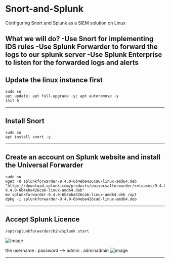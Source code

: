 # Snort-and-Splunk
Configuring Snort and Splunk as a SIEM solution on Linux

What we will do?
 -Use Snort for implementing IDS rules
 -Use Splunk Forwarder to forward the logs to our splunk server
 -Use Splunk Enterprise to listen for the forwarded logs and alerts
--------------------------------------------------------

## Update the linux instance first

    sudo su
    apt update; apt full-upgrade -y; apt autoremove -y
    init 6
---------------------------------------------------------
## Install Snort

    sudo su
    apt install snort -y
----------------------------------------------------------
## Create an account on Splunk website and install the Universal Forwarder

    sudo su
    wget -O splunkforwarder-9.4.0-6b4ebe426ca6-linux-amd64.deb "https://download.splunk.com/products/universalforwarder/releases/9.4.0/linux/splunkforwarder-9.4.0-6b4ebe426ca6-linux-amd64.deb"
    mv splunkforwarder-9.4.0-6b4ebe426ca6-linux-amd64.deb /opt
    dpkg -i splunkforwarder-9.4.0-6b4ebe426ca6-linux-amd64.deb
----------------------------------------------------------
## Accept Splunk Licence
  
    /opt/splunkforwarder/bin/splunk start

  ![image](https://github.com/user-attachments/assets/fedbbef5-edc9-41ec-936d-2fa3ee762a1a)
   
the username : password --> admin : adminadmin
    ![image](https://github.com/user-attachments/assets/701ea81e-4d86-4e0b-ad18-bb1cf2269fdf)

-------------------------------------------------------
